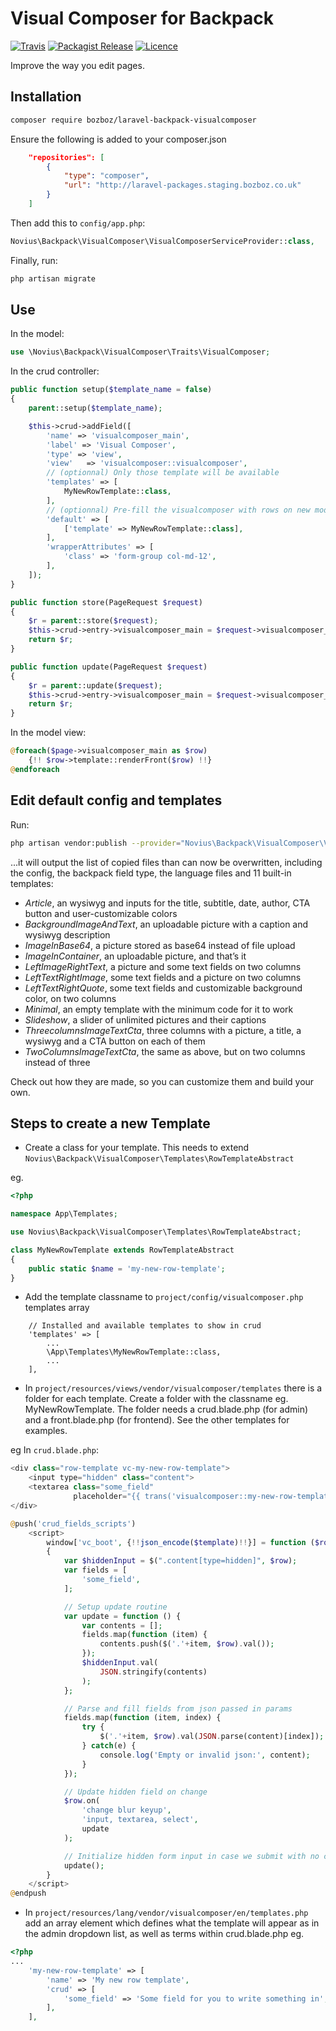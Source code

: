 # Visual Composer for Backpack
[![Travis](https://img.shields.io/travis/novius/laravel-backpack-visualcomposer.svg?maxAge=1800&style=flat-square)](https://travis-ci.org/novius/laravel-backpack-visualcomposer)
[![Packagist Release](https://img.shields.io/packagist/v/novius/laravel-backpack-visualcomposer.svg?maxAge=1800&style=flat-square)](https://packagist.org/packages/novius/laravel-backpack-visualcomposer)
[![Licence](https://img.shields.io/packagist/l/novius/laravel-backpack-visualcomposer.svg?maxAge=1800&style=flat-square)](https://github.com/novius/laravel-backpack-visualcomposer#licence)

Improve the way you edit pages.

## Installation

```sh
composer require bozboz/laravel-backpack-visualcomposer
```

Ensure the following is added to your composer.json
```json
    "repositories": [
        {
            "type": "composer",
            "url": "http://laravel-packages.staging.bozboz.co.uk"
        }
    ]
```

Then add this to `config/app.php`:

```php
Novius\Backpack\VisualComposer\VisualComposerServiceProvider::class,
```

Finally, run:

```sh
php artisan migrate
```

## Use

In the model:

```php
use \Novius\Backpack\VisualComposer\Traits\VisualComposer;
```

In the crud controller:

```php
public function setup($template_name = false)
{
    parent::setup($template_name);

    $this->crud->addField([
        'name' => 'visualcomposer_main',
        'label' => 'Visual Composer',
        'type' => 'view',
        'view'   => 'visualcomposer::visualcomposer',
        // (optionnal) Only those template will be available
        'templates' => [
            MyNewRowTemplate::class,
        ],
        // (optionnal) Pre-fill the visualcomposer with rows on new models
        'default' => [
            ['template' => MyNewRowTemplate::class],
        ],
        'wrapperAttributes' => [
            'class' => 'form-group col-md-12',
        ],
    ]);
}

public function store(PageRequest $request)
{
    $r = parent::store($request);
    $this->crud->entry->visualcomposer_main = $request->visualcomposer_main;
    return $r;
}

public function update(PageRequest $request)
{
    $r = parent::update($request);
    $this->crud->entry->visualcomposer_main = $request->visualcomposer_main;
    return $r;
}
```

In the model view:

```php
@foreach($page->visualcomposer_main as $row)
    {!! $row->template::renderFront($row) !!}
@endforeach
```


## Edit default config and templates


Run:

```sh
php artisan vendor:publish --provider="Novius\Backpack\VisualComposer\VisualComposerServiceProvider"
```

...it will output the list of copied files than can now be overwritten, including the config, the backpack field type, the language files and 11 built-in templates:

- *Article*, an wysiwyg and inputs for the title, subtitle, date, author, CTA button and user-customizable colors
- *BackgroundImageAndText*, an uploadable picture with a caption and wysiwyg description
- *ImageInBase64*, a picture stored as base64 instead of file upload
- *ImageInContainer*, an uploadable picture, and that’s it
- *LeftImageRightText*, a picture and some text fields on two columns
- *LeftTextRightImage*, some text fields and a picture on two columns
- *LeftTextRightQuote*, some text fields and customizable background color, on two columns
- *Minimal*, an empty template with the minimum code for it to work
- *Slideshow*, a slider of unlimited pictures and their captions
- *ThreecolumnsImageTextCta*, three columns with a picture, a title, a wysiwyg and a CTA button on each of them
- *TwoColumnsImageTextCta*, the same as above, but on two columns instead of three

Check out how they are made, so you can customize them and build your own.


## Steps to create a new Template

- Create a class for your template.  This needs to extend `Novius\Backpack\VisualComposer\Templates\RowTemplateAbstract`

eg.

```php
<?php

namespace App\Templates;

use Novius\Backpack\VisualComposer\Templates\RowTemplateAbstract;

class MyNewRowTemplate extends RowTemplateAbstract
{
    public static $name = 'my-new-row-template';
}
```

- Add the template classname to `project/config/visualcomposer.php` templates array
```
    // Installed and available templates to show in crud
    'templates' => [
        ...
        \App\Templates\MyNewRowTemplate::class,
        ...
    ],
```

- In `project/resources/views/vendor/visualcomposer/templates` there is a folder for each template.  Create a folder with the classname eg. MyNewRowTemplate.  The folder needs a crud.blade.php (for admin) and a front.blade.php (for frontend).  See the other templates for examples.

eg In `crud.blade.php`:

```php
<div class="row-template vc-my-new-row-template">
    <input type="hidden" class="content">
    <textarea class="some_field"
              placeholder="{{ trans('visualcomposer::my-new-row-template.crud.some_field') }}"></textarea>
</div>

@push('crud_fields_scripts')
    <script>
        window['vc_boot', {!!json_encode($template)!!}] = function ($row, content)
        {
            var $hiddenInput = $(".content[type=hidden]", $row);
            var fields = [
                'some_field',
            ];

            // Setup update routine
            var update = function () {
                var contents = [];
                fields.map(function (item) {
                    contents.push($('.'+item, $row).val());
                });
                $hiddenInput.val(
                    JSON.stringify(contents)
                );
            };

            // Parse and fill fields from json passed in params
            fields.map(function (item, index) {
                try {
                    $('.'+item, $row).val(JSON.parse(content)[index]);
                } catch(e) {
                    console.log('Empty or invalid json:', content);
                }
            });

            // Update hidden field on change
            $row.on(
                'change blur keyup',
                'input, textarea, select',
                update
            );

            // Initialize hidden form input in case we submit with no change
            update();
        }
    </script>
@endpush
```


- In `project/resources/lang/vendor/visualcomposer/en/templates.php` add an array element which defines what the template will appear as in the admin dropdown list, as well as terms within crud.blade.php
eg.
```php
<?php
...
    'my-new-row-template' => [
        'name' => 'My new row template',
        'crud' => [
            'some_field' => 'Some field for you to write something in',
        ],
    ],
```

